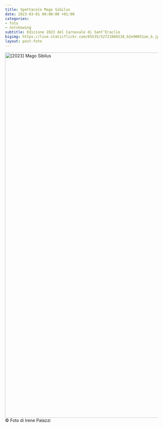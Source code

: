 ```yaml
---
title: Spettacolo Mago Sibilus
date: 2023-03-01 09:00:00 +01:00
categories:
- foto
- notshowing
subtitle: Edizione 2023 del Carnevale di Sant’Eraclio
bigimg: https://live.staticflickr.com/65535/52721869218_b2e90651ae_b.jpg
layout: post-foto
---
```


<a data-flickr-embed="true" data-header="true" data-footer="true" href="https://www.flickr.com/photos/197025974@N08/albums/72177720306399555" title="[2023] Mago Sibilus"><img src="https://live.staticflickr.com/65535/52720862217_291a652545_h.jpg" width="1600" height="1200" alt="[2023] Mago Sibilus"></a><script async src="//embedr.flickr.com/assets/client-code.js" charset="utf-8"></script>
© Foto di Irene Palazzi
